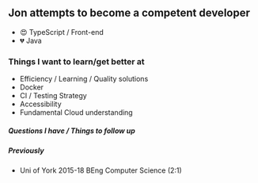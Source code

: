 ## Jon attempts to become a competent developer
- 😍 TypeScript / Front-end 
- 💔 Java

### Things I want to learn/get better at
- Efficiency / Learning / Quality solutions
- Docker 
- CI / Testing Strategy
- Accessibility
- Fundamental Cloud understanding


##### Questions I have / Things to follow up 


##### Previously

- Uni of York 2015-18 BEng Computer Science (2:1)




<!---
jonderrick/jonderrick is a ✨ special ✨ repository because its `README.md` (this file) appears on your GitHub profile.
You can click the Preview link to take a look at your changes.
--->
